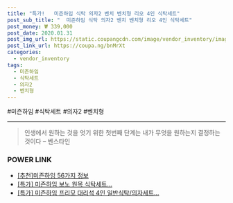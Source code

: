 ```yaml
--- 
title: "특가!   미즌하임 식탁 의자2 벤치 벤치형 리오 4인 식탁세트" 
post_sub_title: "  미즌하임 식탁 의자2 벤치 벤치형 리오 4인 식탁세트" 
post_money: ₩ 339,000 
post_date: 2020.01.31 
post_img_url: https://static.coupangcdn.com/image/vendor_inventory/images/2018/11/08/16/2/f5a87c0a-802d-4f5d-a120-bb34131f1c0b.jpg 
post_link_url: https://coupa.ng/bnMrXt 
categories: 
  - vendor_inventory 
tags: 
  - 미즌하임 
  - 식탁세트 
  - 의자2 
  - 벤치형 
--- 
```

  #미즌하임 #식탁세트 #의자2 #벤치형 
<hr> 

> 인생에서 원하는 것을 엇기 위한 첫번째 단계는 내가 무엇을 원하는지 결정하는 것이다 – 벤스타인 


### POWER LINK

* <a href="https://blog.naver.com/fasyy4321/221790908486" target="_blank">[추천]미즌하임 56가지 정보</a>
* <a href="https://blog.naver.com/santokki14/221791730654" target="_blank">[특가] 미즌하임 보노 원목 식탁세트...</a>
* <a href="https://blog.naver.com/sakai111/221790991343" target="_blank">[특가] 미즌하임 프리모 대리석 4인 일반식탁/의자세트...</a>
